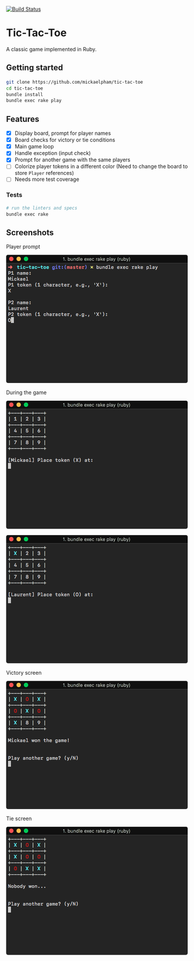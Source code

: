[![Build Status][build_status]][travis]

# Tic-Tac-Toe

A classic game implemented in Ruby.

## Getting started

```sh
git clone https://github.com/mickaelpham/tic-tac-toe
cd tic-tac-toe
bundle install
bundle exec rake play
```

## Features

- [x] Display board, prompt for player names
- [x] Board checks for victory or tie conditions
- [x] Main game loop
- [x] Handle exception (input check)
- [x] Prompt for another game with the same players
- [ ] Colorize player tokens in a different color
      (Need to change the board to store `Player` references)
- [ ] Needs more test coverage

### Tests

```sh
# run the linters and specs
bundle exec rake
```

## Screenshots

Player prompt

![screen-01](/img/screen-01.png?raw=true)

During the game

![screen-02](/img/screen-02.png?raw=true)

![screen-03](/img/screen-03.png?raw=true)

Victory screen

![screen-04](/img/screen-04.png?raw=true)

Tie screen

![screen-05](/img/screen-05.png?raw=true)

[build_status]: https://travis-ci.org/mickaelpham/tic-tac-toe.svg?branch=master
[travis]:       https://travis-ci.org/mickaelpham/tic-tac-toe
